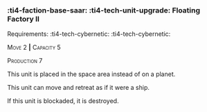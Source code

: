 ### :ti4-faction-base-saar: :ti4-tech-unit-upgrade: **Floating Factory II**

Requirements: :ti4-tech-cybernetic: :ti4-tech-cybernetic:

<span style="font-variant:small-caps;">Move 2</span> __|__ <span style="font-variant:small-caps;">Capacity 5</span>

<span style="font-variant:small-caps;">Production</span> 7

This unit is placed in the space area instead of on a planet.

This unit can move and retreat as if it were a ship.

If this unit is blockaded, it is destroyed.
